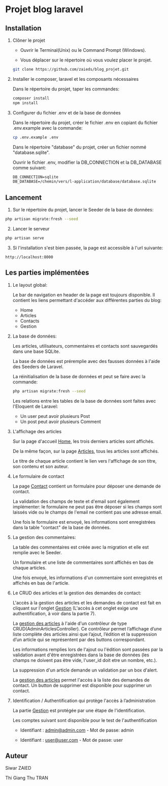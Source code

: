 # Projet blog laravel



## Installation

1. Clôner le projet

    * Ouvrir le Terminal(Unix) ou le Command Prompt (Windows).

    * Vous déplacer sur le répertoire où vous voulez placer le projet.

    ```bash
    git clone https://github.com/zaieds/blog_projet.git
    ```

2. Installer le composer, laravel et les composants nécessaires

    Dans le répertoire du projet, taper les commandes:
    ```bash
    composer install
    npm install
    ```

3. Configurer du fichier .env et de la base de données

   Dans le répertoire du projet, créer le fichier .env en copiant du fichier .env.example avec la commande:

   ```bash
   cp .env.example .env
   ```

   Dans le répertoire "database" du projet, créer un fichier nommé "database.sqlite".

   Ouvrir le fichier .env, modifier la DB_CONNECTION et la DB_DATABASE comme suivant:
   ```txt
   DB_CONNECTION=sqlite
   DB_DATABASE=/chemin/vers/l-application/database/database.sqlite
   ```
## Lancement

   1. Sur le répertoire du projet, lancer le Seeder de la base de données:
    
   ```bash
   php artisan migrate:fresh --seed
   ```

   2. Lancer le serveur
    
   ```bash
   php artisan serve
   ```
    
   3. Si l'installation s'est bien passée, la page est accessible à l'url suivante:

   ```URL
   http://localhost:8000 
   ```
## Les parties implémentées

1. Le layout global:

    Le bar de navigation en header de la page est toujours disponible. Il contient les liens permettant d'accéder aux différentes parties du blog:

    * Home
    * Articles
    * Contacts
    * Gestion

2. La base de données:

    Les articles, utilisateurs, commentaires et contacts sont sauvegardés dans une base SQLite.

    La base de données est préremplie avec des fausses données à l'aide des Seeders de Laravel.

    La réinitialisation de la base de données et peut se faire avec la commande: 

    ```bash
    php artisan migrate:fresh --seed
    ```

    Les relations entre les tables de la base de données sont faites avec l'Eloquent de Laravel:

    * Un user peut avoir plusieurs Post
    * Un post peut avoir plusieurs Comment

3. L'affichage des articles

    Sur la page d'accueil [Home](http://localhost:8000/home), les trois derniers articles sont affichés.

    De la même façon, sur la page [Articles](http://localhost:8000/articles), tous les articles sont affichés.
        
    Le titre de chaque article contient le lien vers l'affichage de son titre, son contenu et son auteur.
    
4. Le formulaire de contact

    La page [Contact](http://localhost:8000/contact/create) contient un formulaire pour déposer une demande de contact.

    La validation des champs de texte et d'email sont également implémenter: le formulaire ne peut pas être déposer si les champs sont laissés vide ou le champs de l'email ne contient pas une adresse email.

    Une fois le formulaire est envoyé, les informations sont enregistrées dans la table "contact" de la base de données.

5. La gestion des commentaires:

    La table des commentaires est créée avec la migration et elle est remplie avec le Seeder.
    
    Un formulaire et une liste de commentaires sont affichés en bas de chaque articles.

    Une fois envoyé, les informations d'un commentaire  sont enregistrés et affichés en bas de l'article.

6. Le CRUD des articles et la gestion des demandes de contact:

    L'accès à la gestion des articles et les demandes de contact est fait en cliquant sur l'onglet [Gestion](http://localhost:8000/admin)  (L'accès à cet onglet exige une authentification, à voir dans la partie 7).
    
    La [gestion des articles](http://localhost:8000/admin/articles) à l'aide d'un contrôleur de type CRUD(AdminArticlesController). Ce contrôleur permet l’affichage d’une liste complète des articles ainsi que l’ajout, l’édition et la suppression d’un article qui se représentent par des buttons correspondant.

    Les informations remplies lors de l'ajout ou l'édition sont passées par la validation avant d'être enregistrées dans la base de données (les champs ne doivent pas être vide, l'user_id doit etre un nombre, etc.).

    La suppression d'un article demande un validation par un box d'alert.

    La [gestion des articles](http://localhost:8000/admin/contact) permet l'accès à la liste des demandes de contact. Un button de supprimer est disponible pour supprimer un contact.

7. Identification / Authentification qui protège l'accès à l’administration

    La partie [Gestion](http://localhost:8000/admin) est protégée par une étape de l'identification.

    Les comptes suivant sont disponible pour le test de l'authentification
    
    * Identifiant : admin@admin.com - Mot de passe: admin

    * Identifiant : user@user.com - Mot de passe: user    

## Auteur
Siwar  ZAIED

Thi Giang Thu TRAN

